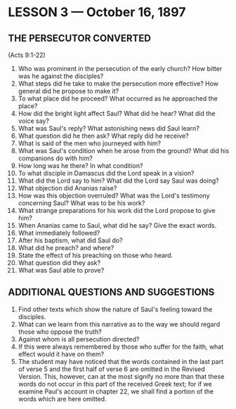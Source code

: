 # LESSON 3 — October 16, 1897

## THE PERSECUTOR CONVERTED
(Acts 9:1-22)

1. Who was prominent in the persecution of the early church? How bitter was he against the disciples?
2. What steps did he take to make the persecution more effective? How general did he propose to make it?
3. To what place did he proceed? What occurred as he approached the place?
4. How did the bright light affect Saul? What did he hear? What did the voice say?
5. What was Saul's reply? What astonishing news did Saul learn?
6. What question did he then ask? What reply did he receive?
7. What is said of the men who journeyed with him?
8. What was Saul's condition when he arose from the ground? What did his companions do with him?
9. How long was he there? In what condition?
10. To what disciple in Damascus did the Lord speak in a vision?
11. What did the Lord say to him? What did the Lord say Saul was doing?
12. What objection did Ananias raise?
13. How was this objection overruled? What was the Lord's testimony concerning Saul? What was to be his work?
14. What strange preparations for his work did the Lord propose to give him?
15. When Ananias came to Saul, what did he say? Give the exact words.
16. What immediately followed?
17. After his baptism, what did Saul do?
18. What did he preach? and where?
19. State the effect of his preaching on those who heard.
20. What question did they ask?
21. What was Saul able to prove?

## ADDITIONAL QUESTIONS AND SUGGESTIONS

1. Find other texts which show the nature of Saul's feeling toward the disciples.
2. What can we learn from this narrative as to the way we should regard those who oppose the truth?
3. Against whom is all persecution directed?
4. If this were always remembered by those who suffer for the faith, what effect would it have on them?
5. The student may have noticed that the words contained in the last part of verse 5 and the first half of verse 6 are omitted in the Revised Version. This, however, can at the most signify no more than that these words do not occur in this part of the received Greek text; for if we examine Paul's account in chapter 22, we shall find a portion of the words which are here omitted.